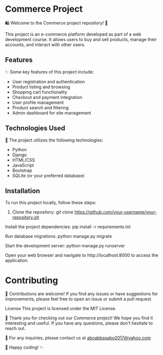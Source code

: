 # Commerce Project

🛍️ Welcome to the Commerce project repository! 🛒

This project is an e-commerce platform developed as part of a web development course. It allows users to buy and sell products, manage their accounts, and interact with other users.

## Features

✨ Some key features of this project include:

- User registration and authentication
- Product listing and browsing
- Shopping cart functionality
- Checkout and payment integration
- User profile management
- Product search and filtering
- Admin dashboard for site management

## Technologies Used

🚀 The project utilizes the following technologies:

- Python
- Django
- HTML/CSS
- JavaScript
- Bootstrap
- SQLite (or your preferred database)

## Installation

To run this project locally, follow these steps:

1. Clone the repository:
    git clone https://github.com/your-username/your-repository.git
    
Install the project dependencies:
    pip install -r requirements.txt

Run database migrations:
    python manage.py migrate

Start the development server:
    python manage.py runserver
    
Open your web browser and navigate to http://localhost:8000 to access the application.

# Contributing

🤝 Contributions are welcome! If you find any issues or have suggestions for improvements, please feel free to open an issue or submit a pull request.

License
This project is licensed under the MIT License.

🎉 Thank you for checking out our Commerce project! We hope you find it interesting and useful. If you have any questions, please don't hesitate to reach out.

💌 For any inquiries, please contact us at aboabbasabo2017@yahoo.com

🌟 Happy coding! ✨
